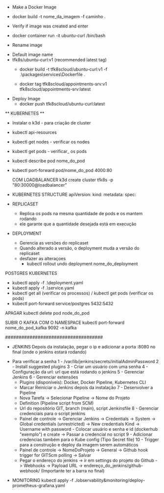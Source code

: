 * Make a Docker Image
 - docker build -t nome_da_imagem -f caminho .

* Verify if image was created and enter
 - docker container run -it ubuntu-curl /bin/bash

* Rename image
 - Default image name
  - tfk8s/ubuntu-curl:v1 (recommended latest tag)
    - docker build -t tfk8scloud/ubuntu-curl:v1 -f .\packages\services\Dockerfile .

    - docker tag tfk8scloud/appointments-srv:v1 tfk8scloud/appointments-srv:latest

* Deploy Image
  - docker push tfk8scloud/ubuntu-curl:latest

** KUBERNETES **

* Instalar o k3d - para criação de cluster

- kubectl api-resources

- kubectl get nodes - verificar os nodes
- kubectl get pods - verificar_ os pods
- kubectl describe pod nome_do_pod
- kubectl port-forward pod/nome_do_pod 4000:80

  COM LOADBALANCER k3d create cluster tfk8s -p "80:30000@loadbalancer"

- KUBERNETES STRUCTURE
  apiVersion:
  kind:
  metadata:
  spec:

- REPLICASET
  * Replica os pods na mesma quantidade de pods e os mantem rodando
  * ele garante que a quantidade desejada está em execução

- DEPLOYMENT
  * Gerencia as versões do replicaset
  * Quando alterado a versão, o deployment  muda a versão do replicaset

  - desfazer as alteraçoes
    * kubectl rollout undo deployment nome_do_deployment

POSTGRES KUBERNETES 
- kubectl apply -f .\deployment.yaml
- kubectl apply -f .\service.yaml
- kubectl get all (verificar os processos) / kubectl get pods (verificar os pods)
- kubectl port-forward service/postgres 5432:5432

APAGAR
kubectl delete pod node_do_pod

SUBIR O KAFKA COM O NAMESPACE 
kubectl port-forward nome_do_pod_kafka 9092 -n kafka

####################################
* JENKINS
Depois da instalação, pegar o ip e adicionar a porta :8080 no final (onde o jenkins estará rodando)

- Para verificar a senha
 1 - /var/lib/jenkins/secrets/initialAdminPassword
 2 - Install suggested plugins
 3 - Criar um usuário com uma senha
 4 - Configuração da url: url que está rodando o jenkins
 5 - Gerenciar Jenkins
 6 - Gerenciar extensões
  * Plugins (disponíveis): Docker, Docker Pipeline, Kubernetes CLI
  * Marcar Reiniciar o Jenkins depois da instalação
 7 - Desenvolver a Pipeline
  * Nova Tarefa -> Selecionar Pipeline -> Nome do Projeto 
  * Definition (Pipeline script from SCM)
  * Url do repositório GIT, branch (main), script Jenkinsfile
 8 - Gerenciar credenciais para o script jenkins
  * Painel de controle -> Gerenciar Jenkins -> Credentials        -> System -> Global credentials (unrestricted) -> New credentials
  Kind -> Username with password - Colocar usuário e senha e id (dockerhub "exemplo") e create
  -> Passar a credencial no script
 9 - Adicionar credencias também para o Kube config (Tipo Secret file)
 10 - Trigger para a construção e deploy da imagem serem automáticos
  * Painel de controle -> NomeDoProjeto -> General -> Github hook trigger for GITScm polling -> Salvar
  * Pegar o endereço do jenkins -> ir em settings do projeto do Github -> Webhooks -> Payload URL -> endereço_do_jenkins/github-webhook/ (Importante ter a barra no final)

* MONITORING
  kubectl apply -f ./observability&monitoring/deploy-prometheus-grafana.yaml






